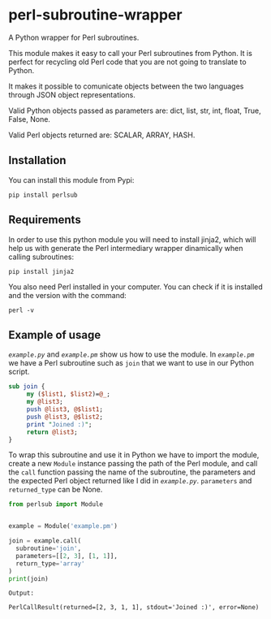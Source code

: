 # perl-subroutine-wrapper

A Python wrapper for Perl subroutines.

This module makes it easy to call your Perl subroutines from Python. It is perfect for recycling old Perl code that you are not going to translate to Python.

It makes it possible to comunicate objects between the two languages through JSON object representations.

Valid Python objects passed as parameters are: dict, list, str, int, float, True, False, None.

Valid Perl objects returned are: SCALAR, ARRAY, HASH.

## Installation

You can install this module from Pypi:

```plaintext
pip install perlsub
```

## Requirements

In order to use this python module you will need to install jinja2, which will help us with generate the Perl intermediary wrapper dinamically when calling subroutines:

```plaintext
pip install jinja2
```

You also need Perl installed in your computer. You can check if it is installed and the version with the command:

```plaintext
perl -v
```

## Example of usage

*`example.py`* and *`example.pm`* show us how to use the module.
In *`example.pm`* we have a Perl subroutine such as `join` that we want to use in our Python script.

```perl
sub join { 
     my ($list1, $list2)=@_; 
     my @list3; 
     push @list3, @$list1; 
     push @list3, @$list2; 
     print "Joined :)"; 
     return @list3;
}
```

To wrap this subroutine and use it in Python we have to import the module, create a new `Module` instance passing the path of the Perl module, and call the `call` function passing the name of the subroutine, the parameters and the expected Perl object returned like I did in *`example.py`*. `parameters` and `returned_type` can be None.

```python
from perlsub import Module


example = Module('example.pm')

join = example.call(
  subroutine='join', 
  parameters=[[2, 3], [1, 1]], 
  return_type='array'
)
print(join)
```

```plaintext
Output:

PerlCallResult(returned=[2, 3, 1, 1], stdout='Joined :)', error=None)
```
